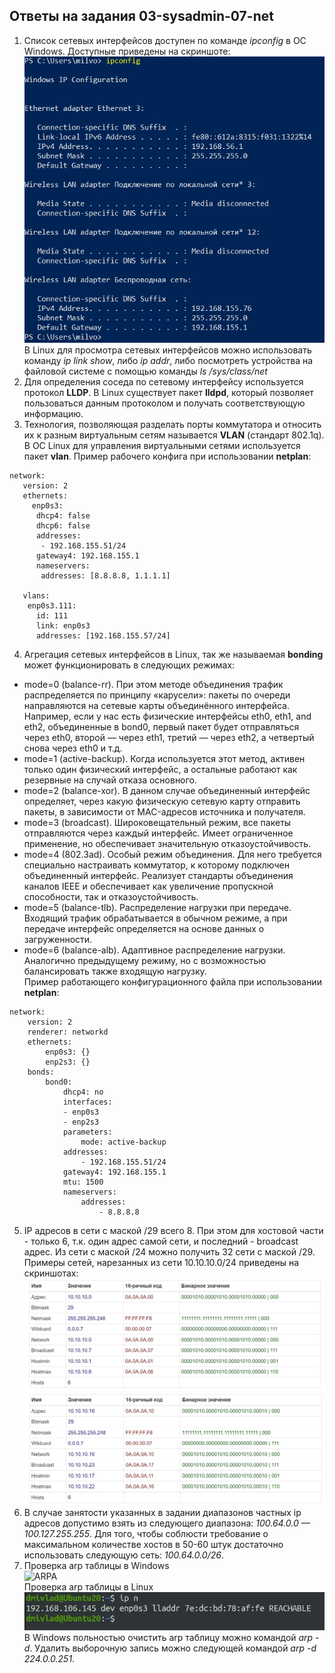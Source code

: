 ## Ответы на задания 03-sysadmin-07-net  
1. Список сетевых интерфейсов доступен по команде *ipconfig* в ОС Windows. Доступные приведены на скриншоте:  
![IPC](img/ipconfig.jpg)  
В Linux для просмотра сетевых интерфейсов можно использовать команду *ip link show*, либо *ip addr*, либо посмотреть устройства на файловой системе с помощью команды *ls /sys/class/net*  
2. Для определения соседа по сетевому интерфейсу используется протокол **LLDP**. В Linux существует пакет **lldpd**, который позволяет пользоваться данным протоколом и получать соответствующую информацию.  
3. Технология, позволяющая разделать порты коммутатора и относить их к разным виртуальным сетям называется **VLAN** (стандарт 802.1q). В ОС Linux для управления виртуальными сетями используется пакет **vlan**. Пример рабочего конфига при использовании **netplan**:  
```  
network:
   version: 2
   ethernets:
     enp0s3:
      dhcp4: false
      dhcp6: false
      addresses:
       - 192.168.155.51/24
      gateway4: 192.168.155.1
      nameservers:
       addresses: [8.8.8.8, 1.1.1.1]
    
   vlans:
    enp0s3.111:
      id: 111
      link: enp0s3
      addresses: [192.168.155.57/24]
```  
4. Агрегация сетевых интерфейсов в Linux, так же называемая **bonding** может функционировать в следующих режимах:  
* mode=0 (balance-rr). При этом методе объединения трафик распределяется по принципу «карусели»: пакеты по очереди направляются на сетевые карты объединённого интерфейса. Например, если у нас есть физические интерфейсы eth0, eth1, and eth2, объединенные в bond0, первый пакет будет отправляться через eth0, второй — через eth1, третий — через eth2, а четвертый снова через eth0 и т.д.  
* mode=1 (active-backup). Когда используется этот метод, активен только один физический интерфейс, а остальные работают как резервные на случай отказа основного.  
* mode=2 (balance-xor). В данном случае объединенный интерфейс определяет, через какую физическую сетевую карту отправить пакеты, в зависимости от MAC-адресов источника и получателя.  
* mode=3 (broadcast). Широковещательный режим, все пакеты отправляются через каждый интерфейс. Имеет ограниченное применение, но обеспечивает значительную отказоустойчивость.  
* mode=4 (802.3ad). Особый режим объединения. Для него требуется специально настраивать коммутатор, к которому подключен объединенный интерфейс. Реализует стандарты объединения каналов IEEE и обеспечивает как увеличение пропускной способности, так и отказоустойчивость.  
* mode=5 (balance-tlb). Распределение нагрузки при передаче. Входящий трафик обрабатывается в обычном режиме, а при передаче интерфейс определяется на основе данных о загруженности.  
* mode=6 (balance-alb). Адаптивное распределение нагрузки. Аналогично предыдущему режиму, но с возможностью балансировать также входящую нагрузку.  
Пример работающего конфигурационного файла при использовании **netplan**:  
```  
network:
    version: 2
    renderer: networkd
    ethernets:
        enp0s3: {}
        enp2s3: {}
    bonds:
        bond0:
            dhcp4: no
            interfaces:
            - enp0s3
            - enp2s3
            parameters:
                mode: active-backup
            addresses:
                - 192.168.155.51/24
            gateway4: 192.168.155.1
            mtu: 1500
            nameservers:
                addresses:
                    - 8.8.8.8
```  
5. IP адресов в сети с маской /29 всего 8. При этом для хостовой части - только 6, т.к. один адрес самой сети, и последний - broadcast адрес.  Из сети с маской /24 можно получить 32 сети с маской /29. Примеры сетей, нарезанных из сети 10.10.10.0/24 приведены на скриншотах:  
![NET/29](img/1010100-29.jpg)  
![NET/29-2](img/10101016-29.jpg)  
6. В случае занятости указанных в задании диапазонов частных ip адресов допустимо взять из следующего диапазона: *100.64.0.0 — 100.127.255.255*. Для того, чтобы соблюсти требование о максимальном количестве хостов в 50-60 штук достаточно использовать следующую сеть: *100.64.0.0/26*.  
7. Проверка arp таблицы в Windows  
![ARPA](img/arpa.jpg)    
Проверка arp таблицы в Linux  
![IPN](img/ipn.jpg)  
В Windows польностью очистить arp таблицу можно командой *arp -d*. Удалить выборочную запись можно следующей командой *arp -d 224.0.0.251*.  


